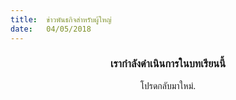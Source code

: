 ```yaml
---
title:  ข่าวพันธกิจสำหรับผู้ใหญ่
date:   04/05/2018
---
```


### <center>เรากำลังดำเนินการในบทเรียนนี้</center>
<center>โปรดกลับมาใหม่.</center>